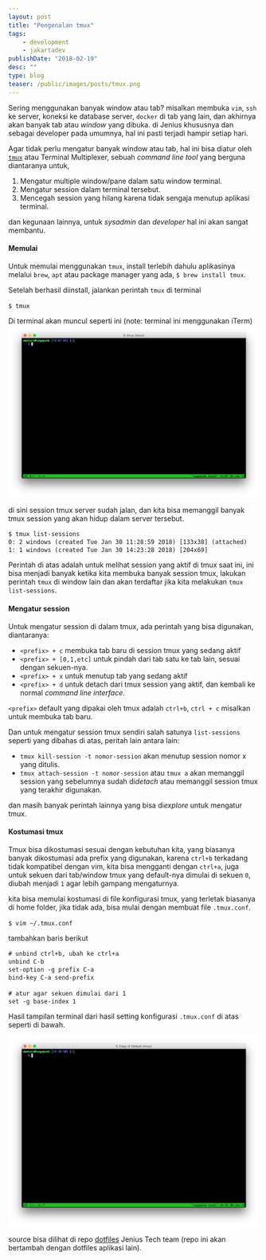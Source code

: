 ```yaml
---
layout: post
title: "Pengenalan tmux"
tags:
    - development
    - jakartadev
publishDate: "2018-02-19"
desc: ""
type: blog
teaser: /public/images/posts/tmux.png
---
```


Sering menggunakan banyak window atau tab? misalkan membuka `vim`, `ssh` ke server, koneksi ke database server, `docker` di tab yang lain, dan akhirnya akan banyak tab atau _window_ yang dibuka. di Jenius khususnya dan sebagai developer pada umumnya, hal ini pasti terjadi hampir setiap hari.

Agar tidak perlu mengatur banyak window atau tab, hal ini bisa diatur oleh [`tmux`](https://tmux.github.io/) atau Terminal Multiplexer, sebuah *command line tool* yang berguna diantaranya untuk,
<!--more--> 

1. Mengatur multiple window/pane dalam satu window terminal.
2. Mengatur session dalam terminal tersebut.
3. Mencegah session yang hilang karena tidak sengaja menutup aplikasi terminal.

dan kegunaan lainnya, untuk _sysadmin_ dan _developer_ hal ini akan sangat membantu.

#### Memulai
Untuk memulai menggunakan `tmux`, install terlebih dahulu aplikasinya melalui `brew`, `apt` atau package manager yang ada, `$ brew install tmux`. 

Setelah berhasil diinstall, jalankan perintah `tmux` di terminal

`$ tmux`

Di terminal akan muncul seperti ini (note: terminal ini menggunakan iTerm)
![tmux](/public/images/posts/tmux.png)

di sini session tmux server sudah jalan, dan kita bisa memanggil banyak tmux session yang akan hidup dalam server tersebut.
```
$ tmux list-sessions
0: 2 windows (created Tue Jan 30 11:28:59 2018) [133x38] (attached)
1: 1 windows (created Tue Jan 30 14:23:28 2018) [204x69]
```
Perintah di atas adalah untuk melihat session yang aktif di tmux saat ini, ini bisa menjadi banyak ketika kita membuka banyak session tmux, lakukan perintah `tmux` di window lain dan akan terdaftar jika kita melakukan `tmux list-sessions`.

#### Mengatur session
Untuk mengatur session di dalam tmux, ada perintah yang bisa digunakan, diantaranya:
- `<prefix> + c` membuka tab baru di session tmux yang sedang aktif
- `<prefix> + [0,1,etc]` untuk pindah dari tab satu ke tab lain, sesuai dengan sekuen-nya.
- `<prefix> + x` untuk menutup tab yang sedang aktif
- `<prefix> + d` untuk detach dari tmux session yang aktif, dan kembali ke normal _command line interface_.

`<prefix>` default yang dipakai oleh tmux adalah `ctrl+b`, `ctrl + c` misalkan untuk membuka tab baru.

Dan untuk mengatur session tmux sendiri salah satunya `list-sessions` seperti yang dibahas di atas, peritah lain antara lain:
- `tmux kill-session -t nomor-session` akan menutup session nomor x yang ditulis.
- `tmux attach-session -t nomor-session` atau `tmux a` akan memanggil session yang sebelumnya sudah di*detach* atau memanggil session tmux yang terakhir digunakan.

dan masih banyak perintah lainnya yang bisa di*explore* untuk mengatur tmux.

#### Kostumasi tmux
Tmux bisa dikostumasi sesuai dengan kebutuhan kita, yang biasanya banyak dikostumasi ada prefix yang digunakan, karena `ctrl+b` terkadang tidak kompatibel dengan vim, kita bisa mengganti dengan `ctrl+a`, juga untuk sekuen dari tab/window tmux yang default-nya dimulai di sekuen `0`, diubah menjadi `1` agar lebih gampang mengaturnya.

kita bisa memulai kostumasi di file konfigurasi tmux, yang terletak biasanya di home folder, jika tidak ada, bisa mulai dengan membuat file `.tmux.conf`.

`$ vim ~/.tmux.conf`

tambahkan baris berikut

```
# unbind ctrl+b, ubah ke ctrl+a
unbind C-b
set-option -g prefix C-a
bind-key C-a send-prefix

# atur agar sekuen dimulai dari 1
set -g base-index 1
```

Hasil tampilan terminal dari hasil setting konfigurasi `.tmux.conf` di atas seperti di bawah.

![tmux new setting](/public/images/posts/tmux2.png)

source bisa dilihat di repo [dotfiles](https://github.com/jeniusTeam/dotfiles) Jenius Tech team (repo ini akan bertambah dengan dotfiles aplikasi lain).